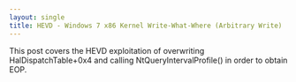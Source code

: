 ```yaml
---
layout: single
title: HEVD - Windows 7 x86 Kernel Write-What-Where (Arbitrary Write)
---
```


This post covers the HEVD exploitation of overwriting HalDispatchTable+0x4 and calling NtQueryIntervalProfile() in order to obtain EOP.
